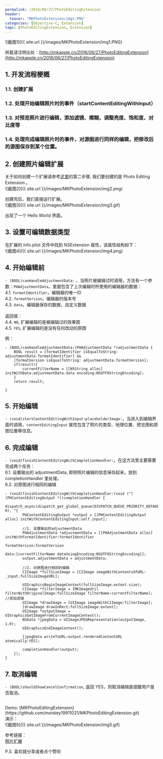 ```yaml
---
permalink: /2016/06/27/PhotoEditingExtension
header:
  teaser: "MKPhotoExtension/img1.PNG"
categories: [Objective-C, Extension]
tags: [PhotoEditingExtension, Extension]
---
```

![截图1]({{ site.url }}/images/MKPhotoExtension/img1.PNG)

转载请注明出处：[http://mkapple.cn/2016/06/27/PhotoEditingExtension](http://mkapple.cn/2016/06/27/PhotoEditingExtension)

## 1. 开发流程梗概

### 1.1. 创建扩展

### 1.2. 处理开始编辑照片时的事件（startContentEditingWithInput）

### 1.3. 对预览照片进行编辑，添加滤镜、模糊，调整亮度、饱和度、对比度等

### 1.4. 处理完成编辑照片时的事件，对源图进行同样的编辑，把修改后的源图保存到某个位置。

## 2. 创建照片编辑扩展
关于如何创建一个扩展请参考[这里](http://mkapple.cn/2016/06/20/TodayExtension)的第二步骤, 我们要创建的是 Photo Editing Extension 。
<br>
![截图2]({{ site.url }}/images/MKPhotoExtension/img2.png)

创建完后，我们直接运行扩展。
<br>
![截图3]({{ site.url }}/images/MKPhotoExtension/img3.gif)

出现了一个 Hello World 界面。

## 3. 设置可编辑数据类型
在扩展的 Info.plist 文件中找到 NSExtension 属性，该属性结构如下：
<br>
![截图4]({{ site.url }}/images/MKPhotoExtension/img4.png)

## 4. 开始编辑前
`- (BOOL)canHandleAdjustmentData:` ，当照片被编辑过时调用，方法有一个参数：`PHAdjustmentData`，里面包含了上次编辑时所使用的编辑器的数据：
<br>
4.1. `formatIdentifier`，编辑器的唯一ID <br>
4.2. `formatVersion`，编辑器的版本号 <br>
4.3. `data`，编辑器保存的数据，自定义数据 <br>
<br>
返回值： <br>
4.4. `NO`, 扩展编辑的是被编辑过的效果图 <br>
4.5. `YES`, 扩展编辑的是没有任何改动的原图 <br>

例：

~~~objc
- (BOOL)canHandleAdjustmentData:(PHAdjustmentData *)adjustmentData {
    BOOL result = [formatIdentifier isEqualToString: adjustmentData.formatIdentifier] &&
    [formatVersion isEqualToString: adjustmentData.formatVersion];
    if(result){
        currentFilterName = [[NSString alloc] initWithData:adjustmentData.data encoding:NSUTF8StringEncoding];
    }
    return result;
    
}
~~~

## 5. 开始编辑
`- (void)startContentEditingWithInput:placeholderImage:`，当进入到编辑界面时调用，`contentEditingInput` 属性包含了照片的类型、地理位置、预览图和原图位置等信息。

## 6. 完成编辑
`- (void)finishContentEditingWithCompletionHandler:`，在这方法里主要需要完成两个任务：
<br>
6.1. 设置输出的 adjustmentData, 即把照片编辑的信息保存起来，放到 completionHandler 里处理。
<br>
6.2. 对原图进行相同的编辑

~~~objc
- (void)finishContentEditingWithCompletionHandler:(void (^)(PHContentEditingOutput *))completionHandler {
    dispatch_async(dispatch_get_global_queue(DISPATCH_QUEUE_PRIORITY_DEFAULT, 0), ^{
        PHContentEditingOutput *output = [[PHContentEditingOutput alloc] initWithContentEditingInput:self.input];
        
        //1. 设置输出的adjustmentData
        PHAdjustmentData *adjustmentData = [[PHAdjustmentData alloc] initWithFormatIdentifier:formatIdentifier
                                                                                formatVersion:formatVersion
                                                                                         data:[currentFilterName dataUsingEncoding:NSUTF8StringEncoding]];
        output.adjustmentData = adjustmentData;
        
        //2. 对原图进行相同的编辑
        CIImage *fullSizeImage = [CIImage imageWithContentsOfURL: _input.fullSizeImageURL];
        
        UIGraphicsBeginImageContext(fullSizeImage.extent.size);
        CIImage *filterImage = [MKImageUtil filterWithOriginalImage:fullSizeImage filterName:currentFilterName]; //添加滤镜
        UIImage *drawImage = [UIImage imageWithCIImage:filterImage];
        [drawImage drawInRect:fullSizeImage.extent];
        UIImage *outputImage = UIGraphicsGetImageFromCurrentImageContext();
        NSData *jpegData = UIImageJPEGRepresentation(outputImage, 1.0);
        UIGraphicsEndImageContext();
        
        [jpegData writeToURL:output.renderedContentURL atomically:YES];
        
        completionHandler(output);
    });
}
~~~

## 7. 取消编辑
`- (BOOL)shouldShowCancelConfirmation`, 返回 YES，则取消编辑是提醒用户是否取消。

<br>
Demo: [MKPhotoEditingExtension](https://github.com/monkey19911021/MKPhotoEditingExtension.git)

<br>
演示：
<br>
![截图5]({{ site.url }}/images/MKPhotoExtension/img5.gif)
<br>

参考链接：
<br>
[照片扩展](http://objccn.io/issue-21-5/)
<br>


P.S. 喜欢就分享或者点个赞呗

<!-- 网易云跟帖 -->
<div id="cloud-tie-wrapper" class="cloud-tie-wrapper"></div>
<script>
  var cloudTieConfig = {
    url: document.location.href, 
    sourceId: "",
    productKey: "ed9b8d43dc944e809d5c088decaffc0a",
    target: "cloud-tie-wrapper"
  };
</script>
<script src="https://img1.cache.netease.com/f2e/tie/yun/sdk/loader.js"></script>
